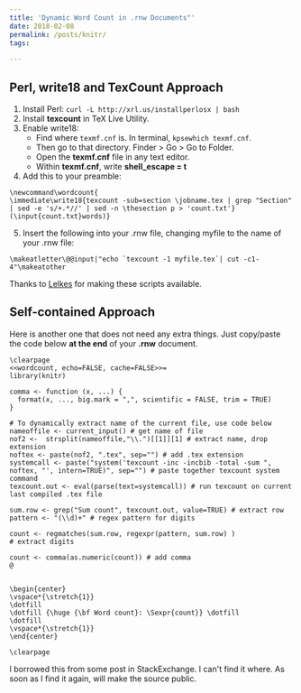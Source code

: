 ```yaml
---
title: 'Dynamic Word Count in .rnw Documents"'
date: 2018-02-08
permalink: /posts/knitr/
tags:

---
```


## Perl, write18 and TexCount Approach

1. Install Perl: ```curl -L http://xrl.us/installperlosx | bash```
2. Install **texcount** in TeX Live Utility.
3. Enable write18:
    - Find where ```texmf.cnf``` is. In terminal, ```kpsewhich texmf.cnf```.
    - Then go to that directory. Finder > Go > Go to Folder.
    - Open the **texmf.cnf** file in any text editor.
    - Within **texmf.cnf**, write **shell_escape = t**
4. Add this to your preamble:

```
\newcommand\wordcount{
\immediate\write18{texcount -sub=section \jobname.tex | grep "Section" | sed -e 's/+.*//' | sed -n \thesection p > 'count.txt'}
(\input{count.txt}words)}
```

5. Insert the following into your .rnw file, changing myfile to the name of your .rnw file:

```
\makeatletter\@@input|"echo `texcount -1 myfile.tex`| cut -c1-4"\makeatother
```

Thanks to [Lelkes](http://ylelkes.com/latex/r/2013/08/15/insert-word-count-into-sweaveknitr-documents/) for making these scripts available.

## Self-contained Approach


Here is another one that does not need any extra things. Just copy/paste the code below **at the end** of your **.rnw** document.

```
\clearpage
<<wordcount, echo=FALSE, cache=FALSE>>=
library(knitr)

comma <- function (x, ...) {
  format(x, ..., big.mark = ",", scientific = FALSE, trim = TRUE)
}

# To dynamically extract name of the current file, use code below
nameoffile <- current_input() # get name of file
nof2 <-  strsplit(nameoffile,"\\.")[[1]][1] # extract name, drop extension
noftex <- paste(nof2, ".tex", sep="") # add .tex extension
systemcall <- paste("system('texcount -inc -incbib -total -sum ", noftex, "', intern=TRUE)", sep="") # paste together texcount system command
texcount.out <- eval(parse(text=systemcall)) # run texcount on current last compiled .tex file

sum.row <- grep("Sum count", texcount.out, value=TRUE) # extract row
pattern <- "(\\d)+" # regex pattern for digits

count <- regmatches(sum.row, regexpr(pattern, sum.row) )
# extract digits

count <- comma(as.numeric(count)) # add comma
@


\begin{center}
\vspace*{\stretch{1}}
\dotfill
\dotfill {\huge {\bf Word count}: \Sexpr{count}} \dotfill
\dotfill
\vspace*{\stretch{1}}
\end{center}

\clearpage
```
I borrowed this from some post in StackExchange. I can't find it where. As soon as I find it again, will make the source public.
